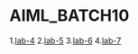 # AIML_BATCH10
1.[lab-4](https://github.com/2203a51412/AIML_BATCH10/blob/main/sample.ipynb)
2.[lab-5](https://github.com/2203a51412/AIML_BATCH10/blob/main/lab5.ipynb)
3.[lab-6](https://github.com/2203a51412/AIML_BATCH10/blob/main/lab6.ipynb)
4.[lab-7](https://github.com/2203a51412/AIML_BATCH10/blob/main/Lab7.ipynb)
